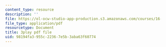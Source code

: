 ```yaml
---
content_type: resource
description: ''
file: https://ol-ocw-studio-app-production.s3.amazonaws.com/courses/16-687-private-pilot-ground-school-january-iap-2019/98194fa3955c22367e5b3aba63f60774_EuNXVy5-KgA.pdf
file_type: application/pdf
resourcetype: Document
title: 3play pdf file
uid: 98194fa3-955c-2236-7e5b-3aba63f60774
---
```

